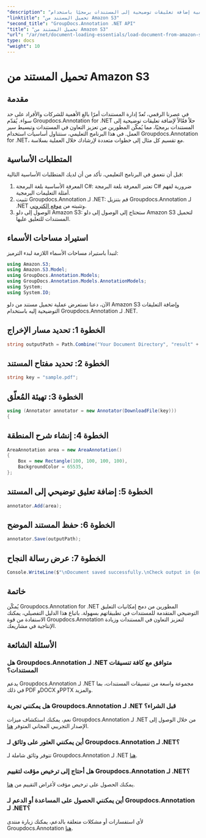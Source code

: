 ```yaml
---
"description": "تعلّم كيفية إضافة تعليقات توضيحية إلى المستندات برمجيًا باستخدام Groupdocs.Annotation لـ .NET. دليل خطوة بخطوة لدمج سلس."
"linktitle": "تحميل المستند من Amazon S3"
"second_title": "GroupDocs.Annotation .NET API"
"title": "تحميل المستند من Amazon S3"
"url": "/ar/net/document-loading-essentials/load-document-from-amazon-s3/"
type: docs
"weight": 10
---
```


# تحميل المستند من Amazon S3

## مقدمة
في عصرنا الرقمي، تُعدّ إدارة المستندات أمرًا بالغ الأهمية للشركات والأفراد على حد سواء. يُقدّم Groupdocs.Annotation for .NET حلاً فعّالاً لإضافة تعليقات توضيحية إلى المستندات برمجيًا، مما يُمكّن المطورين من تعزيز التعاون في المستندات وتبسيط سير العمل. في هذا البرنامج التعليمي، سنتناول أساسيات استخدام Groupdocs.Annotation for .NET، مع تقسيم كل مثال إلى خطوات متعددة لإرشادك خلال العملية بسلاسة.
## المتطلبات الأساسية
قبل أن نتعمق في البرنامج التعليمي، تأكد من أن لديك المتطلبات الأساسية التالية:
1. المعرفة الأساسية بلغة البرمجة C#: تعتبر المعرفة بلغة البرمجة C# ضرورية لفهم أمثلة التعليمات البرمجية.
2. تثبيت Groupdocs.Annotation لـ .NET: قم بتنزيل Groupdocs.Annotation لـ .NET وتثبيته من [موقع إلكتروني](https://releases.groupdocs.com/annotation/net/).
3. الوصول إلى دلو Amazon S3: ستحتاج إلى الوصول إلى دلو Amazon S3 لتحميل المستندات للتعليق عليها.

## استيراد مساحات الأسماء
لنبدأ باستيراد مساحات الأسماء اللازمة لبدء الترميز:

```csharp
using Amazon.S3;
using Amazon.S3.Model;
using GroupDocs.Annotation.Models;
using GroupDocs.Annotation.Models.AnnotationModels;
using System;
using System.IO;
```


الآن، دعنا نستعرض عملية تحميل مستند من دلو Amazon S3 وإضافة التعليقات التوضيحية إليه باستخدام Groupdocs.Annotation لـ .NET.
## الخطوة 1: تحديد مسار الإخراج
```csharp
string outputPath = Path.Combine("Your Document Directory", "result" + Path.GetExtension("input.pdf"));
```
## الخطوة 2: تحديد مفتاح المستند
```csharp
string key = "sample.pdf";
```
## الخطوة 3: تهيئة المُعلّق
```csharp
using (Annotator annotator = new Annotator(DownloadFile(key)))
{
```
## الخطوة 4: إنشاء شرح المنطقة
```csharp
AreaAnnotation area = new AreaAnnotation()
{
    Box = new Rectangle(100, 100, 100, 100),
    BackgroundColor = 65535,
};
```
## الخطوة 5: إضافة تعليق توضيحي إلى المستند
```csharp
annotator.Add(area);
```
## الخطوة 6: حفظ المستند الموضح
```csharp
annotator.Save(outputPath);
```
## الخطوة 7: عرض رسالة النجاح
```csharp
Console.WriteLine($"\nDocument saved successfully.\nCheck output in {outputPath}.");
```

## خاتمة
يُمكّن Groupdocs.Annotation for .NET المطورين من دمج إمكانيات التعليق التوضيحي المتقدمة للمستندات في تطبيقاتهم بسهولة. باتباع هذا الدليل التفصيلي، يمكنك الاستفادة من قوة Groupdocs.Annotation لتعزيز التعاون في المستندات وزيادة الإنتاجية في مشاريعك.
## الأسئلة الشائعة
### هل Groupdocs.Annotation لـ .NET متوافق مع كافة تنسيقات المستندات؟
يدعم Groupdocs.Annotation لـ .NET مجموعة واسعة من تنسيقات المستندات، بما في ذلك PDF وDOCX وPPTX والمزيد.
### هل يمكنني تجربة Groupdocs.Annotation لـ .NET قبل الشراء؟
نعم، يمكنك استكشاف ميزات Groupdocs.Annotation لـ .NET من خلال الوصول إلى الإصدار التجريبي المجاني المتوفر [هنا](https://releases.groupdocs.com/).
### أين يمكنني العثور على وثائق لـ Groupdocs.Annotation لـ .NET؟
تتوفر وثائق شاملة لـ Groupdocs.Annotation لـ .NET [هنا](https://tutorials.groupdocs.com/annotation/net/).
### هل أحتاج إلى ترخيص مؤقت لتقييم Groupdocs.Annotation لـ .NET؟
يمكنك الحصول على ترخيص مؤقت لأغراض التقييم من [هنا](https://purchase.groupdocs.com/temporary-license/).
### أين يمكنني الحصول على المساعدة أو الدعم لـ Groupdocs.Annotation لـ .NET؟
لأي استفسارات أو مشكلات متعلقة بالدعم، يمكنك زيارة منتدى Groupdocs.Annotation [هنا](https://forum.groupdocs.com/c/annotation/10).
